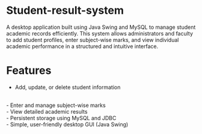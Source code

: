 # Student-result-system
A desktop application built using Java Swing and MySQL to manage student academic records efficiently. This system allows administrators and faculty to add student profiles, enter subject-wise marks, and view individual academic performance in a structured and intuitive interface.

# Features
- Add, update, or delete student information
<br>
- Enter and manage subject-wise marks
<br>
- View detailed academic results
<br>
- Persistent storage using MySQL and JDBC
<br>
- Simple, user-friendly desktop GUI (Java Swing)
